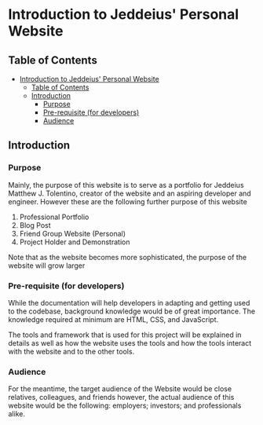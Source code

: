 # Introduction to Jeddeius' Personal Website

## Table of Contents

- [Introduction to Jeddeius' Personal Website](#introduction-to-jeddeius-personal-website)
  - [Table of Contents](#table-of-contents)
  - [Introduction](#introduction)
    - [Purpose](#purpose)
    - [Pre-requisite (for developers)](#pre-requisite-for-developers)
    - [Audience](#audience)

## Introduction

### Purpose

Mainly, the purpose of this website is to serve as a portfolio for Jeddeius Matthew J. Tolentino, creator of the website and an aspiring developer and engineer. However these are the following further purpose of this website

1. Professional Portfolio
2. Blog Post
3. Friend Group Website (Personal)
4. Project Holder and Demonstration

Note that as the website becomes more sophisticated, the purpose of the website will grow larger

### Pre-requisite (for developers)

While the documentation will help developers in adapting and getting used to the codebase, background knowledge would be of great importance. The knowledge required at minimum are HTML, CSS, and JavaScript.

The tools and framework that is used for this project will be explained in details as well as how the website uses the tools and how the tools interact with the website and to the other tools.

### Audience

For the meantime, the target audience of the Website would be close relatives, colleagues, and friends however, the actual audience of this website would be the following: employers; investors; and professionals alike.
